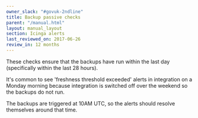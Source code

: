 ```yaml
---
owner_slack: "#govuk-2ndline"
title: Backup passive checks
parent: "/manual.html"
layout: manual_layout
section: Icinga alerts
last_reviewed_on: 2017-06-26
review_in: 12 months
---
```


These checks ensure that the backups have run within the last day (specifically
within the last 28 hours).

It's common to see 'freshness threshold exceeded' alerts in integration on a
Monday morning because integration is switched off over the weekend so the
backups do not run.

The backups are triggered at 10AM UTC, so the alerts should resolve themselves
around that time.
